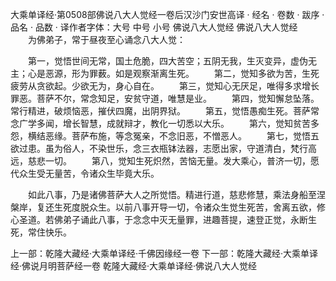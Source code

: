 大乘单译经·第0508部佛说八大人觉经一卷后汉沙门安世高译
· 经名 · 卷数 · 跋序
· 品名 · 品数 · 译作者字体：大号 中号 小号
佛说八大人觉经
佛说八大人觉经
　　为佛弟子，常于昼夜至心诵念八大人觉：

　　第一，觉悟世间无常，国土危脆，四大苦空；五阴无我，生灭变异，虚伪无主；心是恶源，形为罪薮。如是观察渐离生死。
　　第二，觉知多欲为苦，生死疲劳从贪欲起。少欲无为，身心自在。
　　第三，觉知心无厌足，唯得多求增长罪恶。菩萨不尔，常念知足，安贫守道，唯慧是业。
　　第四，觉知懈怠坠落。常行精进，破烦恼恶，摧伏四魔，出阴界狱。
　　第五，觉悟愚痴生死。菩萨常念广学多闻，增长智慧，成就辩才，教化一切悉以大乐。
　　第六，觉知贫苦多怨，横结恶缘。菩萨布施，等念冤亲，不念旧恶，不憎恶人。
　　第七，觉悟五欲过患。虽为俗人，不染世乐，念三衣瓶钵法器，志愿出家，守道清白，梵行高远，慈悲一切。
　　第八，觉知生死炽然，苦恼无量。发大乘心，普济一切，愿代众生受无量苦，令诸众生毕竟大乐。

　　如此八事，乃是诸佛菩萨大人之所觉悟。精进行道，慈悲修慧，乘法身船至涅槃岸，复还生死度脱众生。以前八事开导一切，令诸众生觉生死苦，舍离五欲，修心圣道。若佛弟子诵此八事，于念念中灭无量罪，进趣菩提，速登正觉，永断生死，常住快乐。

上一部：乾隆大藏经·大乘单译经·千佛因缘经一卷
下一部：乾隆大藏经·大乘单译经·佛说月明菩萨经一卷
乾隆大藏经·大乘单译经·佛说八大人觉经